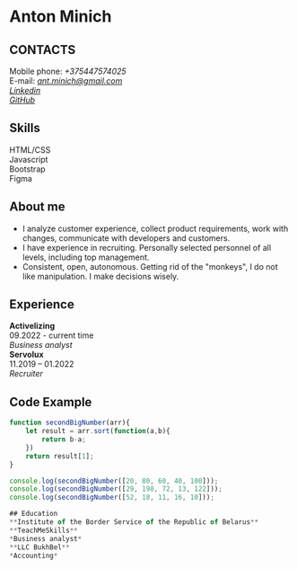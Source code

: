 # Anton Minich    
## CONTACTS     
Mobile phone: *+375447574025*    
E-mail: *ant.minich@gmail.com*    
*[Linkedin](https://www.linkedin.com/in/antonminich/)*    
*[GitHub](https://github.com/AntonMinich)*  
       
## Skills   
HTML/CSS   
Javascript   
Bootstrap   
Figma     
## About me   
- I analyze customer experience, collect product requirements, work with changes, communicate with developers and customers.
- I have experience in recruiting. Personally selected personnel of all levels, including top management.
- Consistent, open, autonomous. Getting rid of the "monkeys", I do not like manipulation. I make decisions wisely.   
## Experience   
**Activelizing**      
09.2022 - current time       
*Business analyst*        
**Servolux**       
11.2019 – 01.2022        
*Recruiter*        


## Code Example
```javascript
function secondBigNumber(arr){
    let result = arr.sort(function(a,b){
        return b-a;
    })
    return result[1];
}

console.log(secondBigNumber([20, 80, 60, 40, 100]));
console.log(secondBigNumber([29, 198, 72, 13, 122]));
console.log(secondBigNumber([52, 18, 11, 16, 10]));

## Education   
**Institute of the Border Service of the Republic of Belarus**  
**TeachMeSkills**      
*Business analyst*     
**LLC BukhBel**      
*Accounting*   
